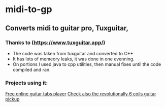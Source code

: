 # midi-to-gp
## Converts midi to guitar pro, Tuxguitar, 
### Thanks to (https://www.tuxguitar.app/)

* The code was taken from tuxguitar and converted to C++
* It has lots of memeory leaks, it was done in one evenning.
* On portions I used java to cpp utilities, then manual fixes until the code compiled and ran.

### Projects using it:
[Free online guitar tabs player](https://ghitara.com)
[Check also the revolutionally 6 coils guitar pickup](https://exicoil.from-ca.com/)
